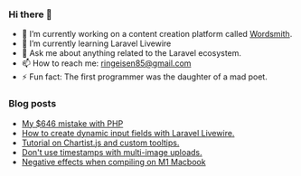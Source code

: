 ### Hi there 👋


- 🔭 I’m currently working on a content creation platform called [Wordsmith](https://usewordsmith.com).
- 🌱 I’m currently learning Laravel Livewire
- 💬 Ask me about anything related to the Laravel ecosystem.
- 📫 How to reach me: ringeisen85@gmail.com
- ⚡ Fun fact: The first programmer was the daughter of a mad poet.

### Blog posts
<!-- BLOG-POST-LIST:START -->
- [My $646 mistake with PHP](https://dev.to/jringeisen/my-646-mistake-with-php-4l9d)
- [How to create dynamic input fields with Laravel Livewire.](https://dev.to/jringeisen/how-to-create-dynamic-input-fields-with-laravel-livewire-14kn)
- [Tutorial on Chartist.js and custom tooltips.](https://dev.to/jringeisen/tutorial-on-chartistjs-and-custom-tooltips-2lje)
- [Don&#39;t use timestamps with multi-image uploads.](https://dev.to/jringeisen/dont-use-timestamps-with-multi-image-uploads-pej)
- [Negative effects when compiling on M1 Macbook](https://dev.to/jringeisen/negative-effects-when-compiling-on-m1-macbook-4ci0)
<!-- BLOG-POST-LIST:END -->
